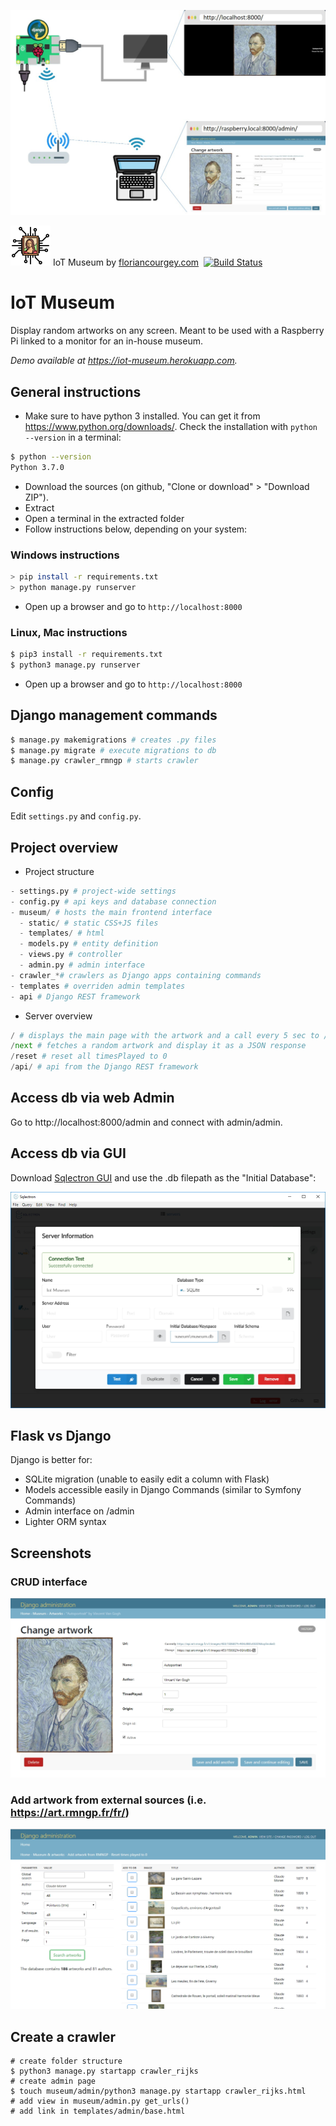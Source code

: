 ![](/docs/Architecture.jpg)

![](/museum/static/iot-museumx64.png) IoT Museum by [floriancourgey.com](https://floriancourgey.com?ref=iot-museum)
 &nbsp;[![Build Status](https://travis-ci.com/floriancourgey/iot-museum.svg?branch=master)](https://travis-ci.com/floriancourgey/iot-museum)

# IoT Museum
Display random artworks on any screen. Meant to be used with a Raspberry Pi linked to a monitor for an in-house museum.

*Demo available at https://iot-museum.herokuapp.com.*

## General instructions
- Make sure to have python 3 installed. You can get it from https://www.python.org/downloads/. Check the installation with `python --version` in a terminal:
```bash
$ python --version
Python 3.7.0
```
- Download the sources (on github, "Clone or download" > "Download ZIP").
- Extract
- Open a terminal in the extracted folder
- Follow instructions below, depending on your system:

### Windows instructions
```bash
> pip install -r requirements.txt
> python manage.py runserver
```

- Open up a browser and go to `http://localhost:8000`

### Linux, Mac instructions
```bash
$ pip3 install -r requirements.txt
$ python3 manage.py runserver
```

- Open up a browser and go to `http://localhost:8000`

## Django management commands
```bash
$ manage.py makemigrations # creates .py files
$ manage.py migrate # execute migrations to db
$ manage.py crawler_rmngp # starts crawler
```

## Config
Edit `settings.py` and `config.py`.

## Project overview
- Project structure
```python
- settings.py # project-wide settings
- config.py # api keys and database connection
- museum/ # hosts the main frontend interface
  - static/ # static CSS+JS files
  - templates/ # html
  - models.py # entity definition
  - views.py # controller
  - admin.py # admin interface
- crawler_*# crawlers as Django apps containing commands
- templates # overriden admin templates
- api # Django REST framework
```

- Server overview
```python
/ # displays the main page with the artwork and a call every 5 sec to /next
/next # fetches a random artwork and display it as a JSON response
/reset # reset all timesPlayed to 0
/api/ # api from the Django REST framework
```

## Access db via web Admin
Go to http://localhost:8000/admin and connect with admin/admin.

## Access db via GUI
Download [Sqlectron GUI](https://sqlectron.github.io/) and use the .db filepath as the "Initial Database":

![Sqlectron configuration](/docs/sqlectron-configuration.jpg)

## Flask vs Django
Django is better for:
- SQLite migration (unable to easily edit a column with Flask)
- Models accessible easily in Django Commands (similar to Symfony Commands)
- Admin interface on /admin
- Lighter ORM syntax

## Screenshots
### CRUD interface
![](/docs/admin-edit-artwork.jpg)

### Add artwork from external sources (i.e. https://art.rmngp.fr/fr/)
![](/docs/admin-add-from-rmngp.jpg)

## Create a crawler
```console
# create folder structure
$ python3 manage.py startapp crawler_rijks
# create admin page
$ touch museum/admin/python3 manage.py startapp crawler_rijks.html
# add view in museum/admin.py get_urls()
# add link in templates/admin/base.html
```
